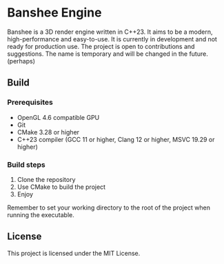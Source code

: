 # Banshee Engine

Banshee is a 3D render engine written in C++23. It aims to be a modern, high-performance and easy-to-use.
It is currently in development and not ready for production use.
The project is open to contributions and suggestions.
The name is temporary and will be changed in the future. (perhaps)

## Build

### Prerequisites

- OpenGL 4.6 compatible GPU
- Git
- CMake 3.28 or higher
- C++23 compiler (GCC 11 or higher, Clang 12 or higher, MSVC 19.29 or higher)

### Build steps

1) Clone the repository
2) Use CMake to build the project
3) Enjoy

Remember to set your working directory to the root of the project when running the executable.

## License

This project is licensed under the MIT License.
